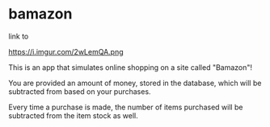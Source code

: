 # bamazon

link to

https://i.imgur.com/2wLemQA.png

This is an app that simulates online shopping on a site called "Bamazon"!

You are provided an amount of money, stored in the database, which will be subtracted from based on your purchases.

Every time a purchase is made, the number of items purchased will be subtracted from the item stock as well.